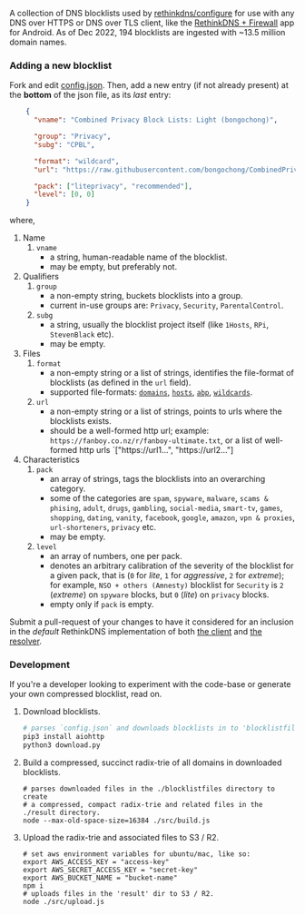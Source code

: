 A collection of DNS blocklists used by [rethinkdns/configure](https://rethinkdns.com/configure) for use with any DNS over HTTPS or DNS over TLS client, like the [RethinkDNS + Firewall](https://github.com/celzero/rethink-app/) app for Android. As of Dec 2022, 194 blocklists are ingested with ~13.5 million domain names.

### Adding a new blocklist
Fork and edit [config.json](https://github.dev/serverless-dns/rethink-blocklist-metadata/blob/main/config.json). Then, add a new entry (if not already present) at the **bottom** of the json file, as its *last* entry:

```json
    {
      "vname": "Combined Privacy Block Lists: Light (bongochong)",

      "group": "Privacy",
      "subg": "CPBL",

      "format": "wildcard",
      "url": "https://raw.githubusercontent.com/bongochong/CombinedPrivacyBlockLists/master/MiniLists/NoFormatting/mini-cpbl-wildcard-blacklist.txt",

      "pack": ["liteprivacy", "recommended"],
      "level": [0, 0]
    }
```
where,
1. Name
    1. `vname`
        - a string, human-readable name of the blocklist.
        - may be empty, but preferably not.
2. Qualifiers
    1. `group`
        - a non-empty string, buckets blocklists into a group.
        - current in-use groups are: `Privacy`, `Security`, `ParentalControl`.
    2. `subg`
        - a string, usually the blocklist project itself (like `1Hosts`, `RPi`, `StevenBlack` etc).
        - may be empty.
3. Files
    1. `format`
        - a non-empty string or a list of strings, identifies the file-format of blocklists (as defined in the `url` field).
        - supported file-formats: [`domains`](https://raw.githubusercontent.com/Spam404/lists/master/main-blacklist.txt),
          [`hosts`](https://raw.githubusercontent.com/Sinfonietta/hostfiles/master/gambling-hosts),
          [`abp`](https://stanev.org/abp/adblock_bg.txt),
          [`wildcards`](https://raw.githubusercontent.com/bongochong/CombinedPrivacyBlockLists/master/MiniLists/NoFormatting/mini-cpbl-wildcard-blacklist.txt).
    2. `url`
        - a non-empty string or a list of strings, points to urls where the blocklists exists.
        - should be a well-formed http url; example: `https://fanboy.co.nz/r/fanboy-ultimate.txt`,
          or a list of well-formed http urls `["https://url1...", "https://url2..."]
4. Characteristics
    1. `pack`
        - an array of strings, tags the blocklists into an overarching category.
        - some of the categories are `spam`, `spyware`, `malware`, `scams & phising`, `adult`, `drugs`, `gambling`,
          `social-media`, `smart-tv`, `games`, `shopping`, `dating`, `vanity`, `facebook`, `google`, `amazon`,
          `vpn & proxies`, `url-shorteners`, `privacy` etc.
        - may be empty.
    2. `level`
        - an array of numbers, one per pack.
        - denotes an arbitrary calibration of the severity of the blocklist for a given pack, that is (`0` for
          *lite*, `1` for *aggressive*, `2` for *extreme*); for example, `NSO + others (Amnesty)` blocklist
          for `Security` is `2` (*extreme*) on `spyware` blocks, but `0` (*lite*) on  `privacy` blocks.
        - empty only if `pack` is empty.

Submit a pull-request of your changes to have it considered for an inclusion in the *default* RethinkDNS implementation of both [the client](https://rethinkfirewall.com/) and [the resolver](https://rethinkdns.com/).

### Development
If you're a developer looking to experiment with the code-base or generate your own compressed blocklist, read on.

1. Download blocklists.
    ```python
    # parses `config.json` and downloads blocklists in to 'blocklistfiles' dir
    pip3 install aiohttp
    python3 download.py
    ```
2. Build a compressed, succinct radix-trie of all domains in downloaded blocklists.
    ```shell
    # parses downloaded files in the ./blocklistfiles directory to create
    # a compressed, compact radix-trie and related files in the ./result directory.
    node --max-old-space-size=16384 ./src/build.js
    ```
3. Upload the radix-trie and associated files to S3 / R2.
    ```shell
    # set aws environment variables for ubuntu/mac, like so:
    export AWS_ACCESS_KEY = "access-key"
    export AWS_SECRET_ACCESS_KEY = "secret-key"
    export AWS_BUCKET_NAME = "bucket-name"
    npm i
    # uploads files in the 'result' dir to S3 / R2.
    node ./src/upload.js
    ```
